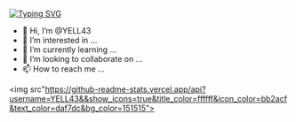 [![Typing SVG](https://readme-typing-svg.herokuapp.com/?lines=Hi+My+name+is+Thanaphon+Jaitrong;Welcome+to+My+github)](https://git.io/typing-svg)
- 👋 Hi, I’m @YELL43
- 👀 I’m interested in ...
- 🌱 I’m currently learning ...
- 💞️ I’m looking to collaborate on ...
- 📫 How to reach me ...

<img src"https://github-readme-stats.vercel.app/api?username=YELL43&&show_icons=true&title_color=ffffff&icon_color=bb2acf&text_color=daf7dc&bg_color=151515">

<!---
YELL43/YELL43 is a ✨ special ✨ repository because its `README.md` (this file) appears on your GitHub profile.
You can click the Preview link to take a look at your changes.
--->
